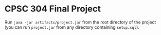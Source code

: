 # CPSC 304 Final Project
Run `java -jar artifacts/project.jar` from the root directory of the project (you can run `project.jar` from any directory containing `setup.sql`).
